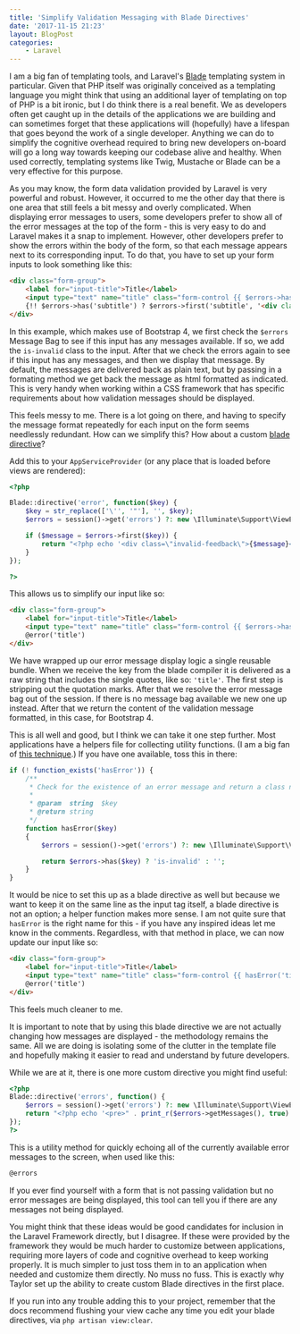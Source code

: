 ```yaml
---
title: 'Simplify Validation Messaging with Blade Directives'
date: '2017-11-15 21:23'
layout: BlogPost
categories:
	- Laravel
---
```


I am a big fan of templating tools, and Laravel's [Blade](https://laravel.com/docs/5.5/blade) templating system in particular. Given that PHP itself was originally conceived as a templating language you might think that using an additional layer of templating on top of PHP is a bit ironic, but I do think there is a real benefit. We as developers often get caught up in the details of the applications we are building and can sometimes forget that these applications will (hopefully) have a lifespan that goes beyond the work of a single developer. Anything we can do to simplify the cognitive overhead required to bring new developers on-board will go a long way towards keeping our codebase alive and healthy. When used correctly, templating systems like Twig, Mustache or Blade can be a very effective for this purpose.

<!-- more -->

As you may know, the form data validation provided by Laravel is very powerful and robust. However, it occurred to me the other day that there is one area that still feels a bit messy and overly complicated. When displaying error messages to users, some developers prefer to show all of the error messages at the top of the form - this is very easy to do and Laravel makes it a snap to implement. However, other developers prefer to show the errors within the body of the form, so that each message appears next to its corresponding input. To do that, you have to set up your form inputs to look something like this:

```html
<div class="form-group">
    <label for="input-title">Title</label>
    <input type="text" name="title" class="form-control {{ $errors->has('title') ? 'is-invalid' : '' }}" id="input-title" >
    {!! $errors->has('subtitle') ? $errors->first('subtitle', '<div class="invalid-feedback">:message</div>') : '' !!}
</div>
```

In this example, which makes use of Bootstrap 4, we first check the `$errors` Message Bag to see if this input has any messages available. If so, we add the `is-invalid` class to the input. After that we check the errors again to see if this input has any messages, and then we display that message. By default, the messages are delivered back as plain text, but by passing in a formating method we get back the message as html formatted as indicated. This is very handy when working within a CSS framework that has specific requirements about how validation messages should be displayed.

This feels messy to me. There is a lot going on there, and having to specify the message format repeatedly for each input on the form seems needlessly redundant. How can we simplify this? How about a custom [blade directive](https://laravel.com/docs/5.5/blade#extending-blade)?

Add this to your `AppServiceProvider` (or any place that is loaded before views are rendered):

```php
<?php

Blade::directive('error', function($key) {
	$key = str_replace(['\'', '"'], '', $key);
	$errors = session()->get('errors') ?: new \Illuminate\Support\ViewErrorBag;

	if ($message = $errors->first($key)) {
		return "<?php echo '<div class=\"invalid-feedback\">{$message}</div>'; ?>";
	}
});

?>
```

This allows us to simplify our input like so:

```html
<div class="form-group">
	<label for="input-title">Title</label>
	<input type="text" name="title" class="form-control {{ $errors->has('title') ? 'is-invalid' : '' }}" id="input-title" >
	@error('title')
</div>
```

We have wrapped up our error message display logic a single reusable bundle. When we receive the key from the blade compiler it is delivered as a raw string that includes the single quotes, like so: `'title'`. The first step is stripping out the quotation marks. After that we resolve the error message bag out of the session. If there is no message bag available we new one up instead. After that we return the content of the validation message formatted, in this case, for Bootstrap 4.

This is all well and good, but I think we can take it one step further. Most applications have a helpers file for collecting utility functions. (I am a big fan of [this technique](https://stackoverflow.com/a/28360186).) If you have one available, toss this in there:

```php
if (! function_exists('hasError')) {
	/**
	 * Check for the existence of an error message and return a class name
	 *
	 * @param  string  $key
	 * @return string
	 */
	function hasError($key)
	{
		$errors = session()->get('errors') ?: new \Illuminate\Support\ViewErrorBag;

		return $errors->has($key) ? 'is-invalid' : '';
    }
}
```

It would be nice to set this up as a blade directive as well but because we want to keep it on the same line as the input tag itself, a blade directive is not an option; a helper function makes more sense. I am not quite sure that `hasError` is the right name for this - if you have any inspired ideas let me know in the comments. Regardless, with that method in place, we can now update our input like so:

```html
<div class="form-group">
	<label for="input-title">Title</label>
	<input type="text" name="title" class="form-control {{ hasError('title')  }}" id="input-title" >
	@error('title')
</div>
```

This feels much cleaner to me.

It is important to note that by using this blade directive we are not actually changing how messages are displayed - the methodology remains the same. All we are doing is isolating some of the clutter in the template file and hopefully making it easier to read and understand by future developers.

While we are at it, there is one more custom directive you might find useful:

```php
<?php
Blade::directive('errors', function() {
	$errors = session()->get('errors') ?: new \Illuminate\Support\ViewErrorBag;
	return "<?php echo '<pre>" . print_r($errors->getMessages(), true) . "</pre>'; ?>";
});
?>
```

This is a utility method for quickly echoing all of the currently available error messages to the screen, when used like this:

```html
@errors
```

If you ever find yourself with a form that is not passing validation but no error messages are being displayed, this tool can tell you if there are any messages not being displayed.

You might think that these ideas would be good candidates for inclusion in the Laravel Framework directly, but I disagree. If these were provided by the framework they would be much harder to customize between applications, requiring more layers of code and cognitive overhead to keep working properly. It is much simpler to just toss them in to an application when needed and customize them directly. No muss no fuss. This is exactly why Taylor set up the ability to create custom Blade directives in the first place.

If you run into any trouble adding this to your project, remember that the docs recommend flushing your view cache any time you edit your blade directives, via `php artisan view:clear`.

